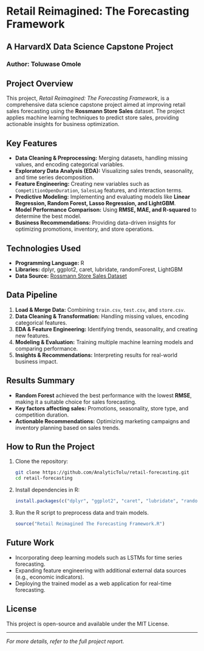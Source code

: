 # Retail Reimagined: The Forecasting Framework

## A HarvardX Data Science Capstone Project

### Author: Toluwase Omole

## Project Overview

This project, *Retail Reimagined: The Forecasting Framework*, is a comprehensive data science capstone project aimed at improving retail sales forecasting using the **Rossmann Store Sales** dataset. The project applies machine learning techniques to predict store sales, providing actionable insights for business optimization.

## Key Features
- **Data Cleaning & Preprocessing:** Merging datasets, handling missing values, and encoding categorical variables.
- **Exploratory Data Analysis (EDA):** Visualizing sales trends, seasonality, and time series decomposition.
- **Feature Engineering:** Creating new variables such as `CompetitionOpenDuration`, `SalesLag` features, and interaction terms.
- **Predictive Modeling:** Implementing and evaluating models like **Linear Regression, Random Forest, Lasso Regression, and LightGBM**.
- **Model Performance Comparison:** Using **RMSE, MAE, and R-squared** to determine the best model.
- **Business Recommendations:** Providing data-driven insights for optimizing promotions, inventory, and store operations.

## Technologies Used
- **Programming Language:** R
- **Libraries:** dplyr, ggplot2, caret, lubridate, randomForest, LightGBM
- **Data Source:** [Rossmann Store Sales Dataset](https://www.kaggle.com/competitions/rossmann-store-sales/data)

## Data Pipeline
1. **Load & Merge Data:** Combining `train.csv`, `test.csv`, and `store.csv`.
2. **Data Cleaning & Transformation:** Handling missing values, encoding categorical features.
3. **EDA & Feature Engineering:** Identifying trends, seasonality, and creating new features.
4. **Modeling & Evaluation:** Training multiple machine learning models and comparing performance.
5. **Insights & Recommendations:** Interpreting results for real-world business impact.

## Results Summary
- **Random Forest** achieved the best performance with the lowest **RMSE**, making it a suitable choice for sales forecasting.
- **Key factors affecting sales:** Promotions, seasonality, store type, and competition duration.
- **Actionable Recommendations:** Optimizing marketing campaigns and inventory planning based on sales trends.

## How to Run the Project
1. Clone the repository:
   ```sh
   git clone https://github.com/AnalyticTolu/retail-forecasting.git
   cd retail-forecasting
   ```
2. Install dependencies in R:
   ```r
   install.packages(c("dplyr", "ggplot2", "caret", "lubridate", "randomForest", "lightgbm"))
   ```
3. Run the R script to preprocess data and train models.
   ```r
   source("Retail Reimagined The Forecasting Framework.R")
   ```

## Future Work
- Incorporating deep learning models such as LSTMs for time series forecasting.
- Expanding feature engineering with additional external data sources (e.g., economic indicators).
- Deploying the trained model as a web application for real-time forecasting.

## License
This project is open-source and available under the MIT License.

---
*For more details, refer to the full project report.*

